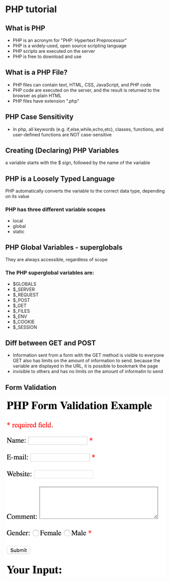# PHP tutorial
## What is PHP
* PHP is an acronym for "PHP: Hypertext Preprocessor"
* PHP is a widely-used, open source scripting language
* PHP scripts are executed on the server
* PHP is free to download and use

## What is a PHP File?
* PHP files can contain text, HTML, CSS, JavaScript, and PHP code
* PHP code are executed on the server, and the result is returned to the browser as plain HTML
* PHP files have extension ".php"

## PHP Case Sensitivity
* In php, all keywords (e.g. if,else,while,echo,etc), classes, functions, and user-defined functions are NOT case-sensitive

## Creating (Declaring) PHP Variables
a variable starts with the $ sign, followed by the name of the variable

## PHP is a Loosely Typed Language
PHP automatically converts the variable to the correct data type, depending on its value

### PHP has three different variable scopes
* local 
* global
* static

## PHP Global Variables - superglobals
They are always accessible, regardless of scope
### The PHP superglobal variables are:
* $GLOBALS
* $_SERVER
* $_REQUEST
* $_POST
* $_GET
* $_FILES
* $_ENV
* $_COOKIE
* $_SESSION

## Diff between GET and POST
* Information sent from a form with the GET method is visible to everyone GET also has limits on the amount of 
information to send. because the variable are displayed in the URL, it is possible to bookmark the page
* invisible to others and has no limits on the amount of informatin to send

## Form Validation
![alt text](info.jpg)















































































